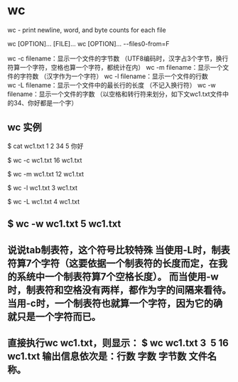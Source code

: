 # wc

wc - print newline, word, and byte counts for each file

wc [OPTION]... [FILE]...
wc [OPTION]... --files0-from=F

wc -c filename：显示一个文件的字节数          （UTF8编码时，汉字占3个字节，换行符算一个字符，空格也算一个字符，都统计在内）
wc -m filename：显示一个文件的字符数          （汉字作为一个字符）
wc -l filename：显示一个文件的行数       
wc -L filename：显示一个文件中的最长行的长度  （不记入换行符）
wc -w filename：显示一个文件的字数            （以空格和转行符来划分，如下文wc1.txt文件中的34、你好都是一个字）

## wc 实例

$ cat wc1.txt
1 2
34 5
你好

$ wc -c wc1.txt
16 wc1.txt

$ wc -m wc1.txt
12 wc1.txt

$ wc -l wc1.txt
3 wc1.txt

$ wc -L wc1.txt
4 wc1.txt

$ wc -w wc1.txt
5 wc1.txt
-------------------------------------------------------------------------------------------
说说tab制表符，这个符号比较特殊
当使用-L时，制表符算7个字符（这要依据一个制表符的长度而定，在我的系统中一个制表符算7个空格长度）。
而当使用-w时，制表符和空格没有两样，都作为字的间隔来看待。
当用-c时，一个制表符也就算一个字符，因为它的确就只是一个字符而已。
-------------------------------------------------------------------------------------------
直接执行wc wc1.txt，则显示：
$ wc wc1.txt
3  5 16 wc1.txt
输出信息依次是：行数 字数 字节数 文件名称。
-------------------------------------------------------------------------------------------

